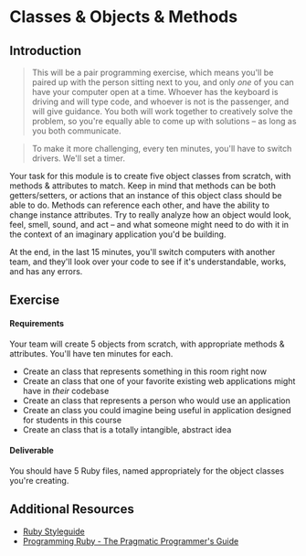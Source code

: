 # Classes & Objects & Methods

## Introduction

> This will be a pair programming exercise, which means you'll be paired up with the person sitting next to you, and only _one_ of you can have your computer open at a time. Whoever has the keyboard is driving and will type code, and whoever is not is the passenger, and will give guidance. You both will work together to creatively solve the problem, so you're equally able to come up with solutions – as long as you both communicate.

> To make it more challenging, every ten minutes, you'll have to switch drivers. We'll set a timer.

Your task for this module is to create five object classes from scratch, with methods & attributes to match. Keep in mind that methods can be both getters/setters, or actions that an instance of this object class should be able to do. Methods can reference each other, and have the ability to change instance attributes. Try to really analyze how an object would look, feel, smell, sound, and act – and what someone might need to do with it in the context of an imaginary application you'd be building.

At the end, in the last 15 minutes, you'll switch computers with another team, and they'll look over your code to see if it's understandable, works, and has any errors.

## Exercise

#### Requirements

Your team will create 5 objects from scratch, with appropriate methods & attributes. You'll have ten minutes for each.

- Create an class that represents something in this room right now
- Create an class that one of your favorite existing web applications might have in _their_ codebase
- Create an class that represents a person who would use an application
- Create an class you could imagine being useful in application designed for students in this course
- Create an class that is a totally intangible, abstract idea

#### Deliverable

You should have 5 Ruby files, named appropriately for the object classes you're creating.

## Additional Resources

- [Ruby Styleguide](https://github.com/bbatsov/ruby-style-guide)
- [Programming Ruby - The Pragmatic Programmer's Guide](http://phrogz.net/programmingruby/tut_classes.html)